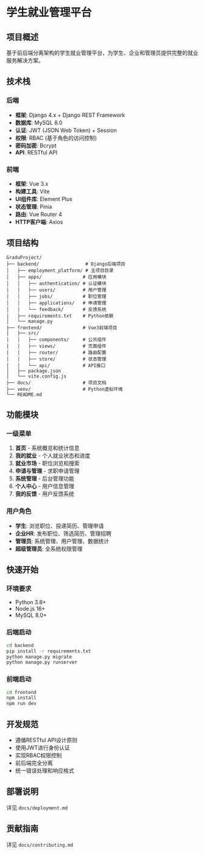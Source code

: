 # 学生就业管理平台

## 项目概述
基于前后端分离架构的学生就业管理平台，为学生、企业和管理员提供完整的就业服务解决方案。

## 技术栈

### 后端
- **框架**: Django 4.x + Django REST Framework
- **数据库**: MySQL 8.0
- **认证**: JWT (JSON Web Token) + Session
- **权限**: RBAC (基于角色的访问控制)
- **密码加密**: Bcrypt
- **API**: RESTful API

### 前端
- **框架**: Vue 3.x
- **构建工具**: Vite
- **UI组件库**: Element Plus
- **状态管理**: Pinia
- **路由**: Vue Router 4
- **HTTP客户端**: Axios

## 项目结构
```
GraduProject/
├── backend/                 # Django后端项目
│   ├── employment_platform/ # 主项目目录
│   ├── apps/               # 应用模块
│   │   ├── authentication/ # 认证模块
│   │   ├── users/          # 用户管理
│   │   ├── jobs/           # 职位管理
│   │   ├── applications/   # 申请管理
│   │   └── feedback/       # 反馈系统
│   ├── requirements.txt    # Python依赖
│   └── manage.py
├── frontend/               # Vue3前端项目
│   ├── src/
│   │   ├── components/     # 公共组件
│   │   ├── views/          # 页面组件
│   │   ├── router/         # 路由配置
│   │   ├── store/          # 状态管理
│   │   └── api/            # API接口
│   ├── package.json
│   └── vite.config.js
├── docs/                   # 项目文档
├── venv/                   # Python虚拟环境
└── README.md
```

## 功能模块

### 一级菜单
1. **首页** - 系统概览和统计信息
2. **我的就业** - 个人就业状态和进度
3. **就业市场** - 职位浏览和搜索
4. **申请与管理** - 求职申请管理
5. **系统管理** - 后台管理功能
6. **个人中心** - 用户信息管理
7. **我的反馈** - 用户反馈系统

### 用户角色
- **学生**: 浏览职位、投递简历、管理申请
- **企业HR**: 发布职位、筛选简历、管理招聘
- **管理员**: 系统管理、用户管理、数据统计
- **超级管理员**: 全系统权限管理

## 快速开始

### 环境要求
- Python 3.8+
- Node.js 16+
- MySQL 8.0+

### 后端启动
```bash
cd backend
pip install -r requirements.txt
python manage.py migrate
python manage.py runserver
```

### 前端启动
```bash
cd frontend
npm install
npm run dev
```

## 开发规范
- 遵循RESTful API设计原则
- 使用JWT进行身份认证
- 实现RBAC权限控制
- 前后端完全分离
- 统一错误处理和响应格式

## 部署说明
详见 `docs/deployment.md`

## 贡献指南
详见 `docs/contributing.md`
